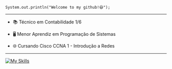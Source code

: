 <code>System.out.println("Welcome to my github!😆");</code>

<hr>

- <p>📚 Técnico em Contabilidade 1/6</p>
- <p>🖥 Menor Aprendiz em Programação de Sistemas</p>
- <p>🌐 Cursando Cisco CCNA 1 - Introdução a Redes</p>

<hr>

[![My Skills](https://skillicons.dev/icons?i=java,js,cpp&theme=dark)](https://skillicons.dev)
